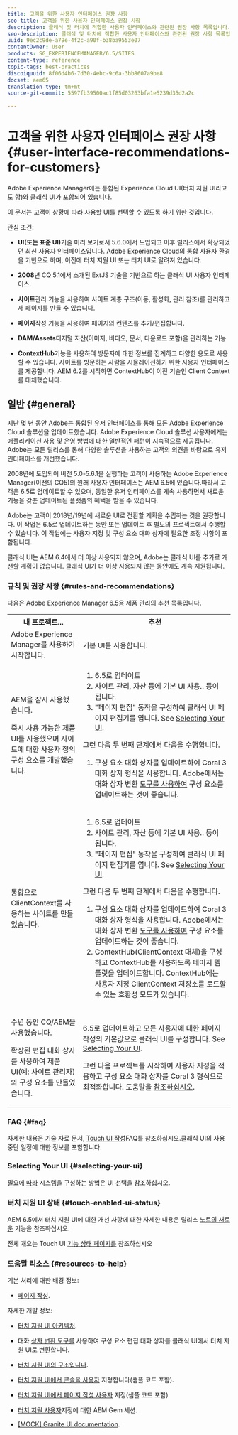 ```yaml
---
title: 고객을 위한 사용자 인터페이스 권장 사항
seo-title: 고객을 위한 사용자 인터페이스 권장 사항
description: 클래식 및 터치에 적합한 사용자 인터페이스와 관련된 권장 사항 목록입니다.
seo-description: 클래식 및 터치에 적합한 사용자 인터페이스와 관련된 권장 사항 목록입니다.
uuid: 9ec2c9de-a79e-4f2c-a90f-b38ba9553e07
contentOwner: User
products: SG_EXPERIENCEMANAGER/6.5/SITES
content-type: reference
topic-tags: best-practices
discoiquuid: 8f06d4b6-7d30-4ebc-9c6a-3bb8607a9be8
docset: aem65
translation-type: tm+mt
source-git-commit: 5597fb39500ac1f85d03263bfa1e5239d35d2a2c

---
```



# 고객을 위한 사용자 인터페이스 권장 사항{#user-interface-recommendations-for-customers}

Adobe Experience Manager에는 통합된 Experience Cloud UI(터치 지원 UI라고도 함)와 클래식 UI가 포함되어 있습니다.

이 문서는 고객이 상황에 따라 사용할 UI를 선택할 수 있도록 하기 위한 것입니다.

관심 조건:

* **UI(또는 표준 UI)**&#x200B;기술 미리 보기로서 5.6.0에서 도입되고 이후 릴리스에서 확장되었던 최신 사용자 인터페이스입니다. Adobe Experience Cloud의 통합 사용자 환경을 기반으로 하며, 이전에 터치 지원 UI 또는 터치 UI로 알려져 있습니다.

* **2008**&#x200B;년 CQ 5.1에서 소개된 ExtJS 기술을 기반으로 하는 클래식 UI 사용자 인터페이스.

* **사이트**&#x200B;관리 기능을 사용하여 사이트 계층 구조(이동, 활성화, 관리 참조)를 관리하고 새 페이지를 만들 수 있습니다.

* **페이지**&#x200B;작성 기능을 사용하여 페이지의 컨텐츠를 추가/편집합니다.

* **DAM/Assets**&#x200B;디지털 자산(이미지, 비디오, 문서, 다운로드 포함)을 관리하는 기능

* **ContextHub**&#x200B;기능을 사용하여 방문자에 대한 정보를 집계하고 다양한 용도로 사용할 수 있습니다. 사이트를 방문하는 사람을 시뮬레이션하기 위한 사용자 인터페이스를 제공합니다. AEM 6.2를 시작하면 ContextHub이 이전 기술인 Client Context를 대체했습니다.

## 일반 {#general}

지난 몇 년 동안 Adobe는 통합된 유저 인터페이스를 통해 모든 Adobe Experience Cloud 솔루션을 업데이트했습니다. Adobe Experience Cloud 솔루션 사용자에게는 애플리케이션 사용 및 운영 방법에 대한 일반적인 패턴이 지속적으로 제공됩니다. Adobe는 모든 릴리스를 통해 다양한 솔루션을 사용하는 고객의 의견을 바탕으로 유저 인터페이스를 개선했습니다.

2008년에 도입되어 버전 5.0-5.6.1을 실행하는 고객이 사용하는 Adobe Experience Manager(이전의 CQ5)의 원래 사용자 인터페이스는 AEM 6.5에 있습니다.따라서 고객은 6.5로 업데이트할 수 있으며, 동일한 유저 인터페이스를 계속 사용하면서 새로운 기능을 갖춘 업데이트된 플랫폼의 혜택을 받을 수 있습니다.

Adobe는 고객이 2018년/19년에 새로운 UI로 전환할 계획을 수립하는 것을 권장합니다. 이 작업은 6.5로 업데이트하는 동안 또는 업데이트 후 별도의 프로젝트에서 수행할 수 있습니다. 이 작업에는 사용자 지정 및 구성 요소 대화 상자에 필요한 조정 사항이 포함됩니다.

클래식 UI는 AEM 6.4에서 더 이상 사용되지 않으며, Adobe는 클래식 UI를 추가로 개선할 계획이 없습니다. 클래식 UI가 더 이상 사용되지 않는 동안에도 계속 지원됩니다.

### 규칙 및 권장 사항 {#rules-and-recommendations}

다음은 Adobe Experience Manager 6.5용 제품 관리의 추천 목록입니다.

<table>
 <tbody>
  <tr>
   <th>내 프로젝트...</th>
   <th>추천</th>
  </tr>
  <tr>
   <td>Adobe Experience Manager를 사용하기 시작합니다.</td>
   <td>기본 UI를 사용합니다.</td>
  </tr>
  <tr>
   <td><p>AEM을 잠시 사용했습니다.</p> <p>즉시 사용 가능한 제품 UI를 사용했으며 사이트에 대한 사용자 정의 구성 요소를 개발했습니다.<br /> </p> </td>
   <td>
    <ol>
     <li>6.5로 업데이트</li>
     <li>사이트 관리, 자산 등에 기본 UI 사용.. 등이 됩니다.<br /> </li>
     <li>"페이지 편집" 동작을 구성하여 클래식 UI 페이지 편집기를 엽니다. See <a href="#selecting-your-ui">Selecting Your UI</a>.</li>
    </ol> <p>그런 다음 두 번째 단계에서 다음을 수행합니다.</p>
    <ol>
     <li>구성 요소 대화 상자를 업데이트하여 Coral 3 대화 상자 형식을 사용합니다. Adobe에서는 대화 상자 변환 <a href="/help/sites-developing/dialog-conversion.md">도구를 사용하여</a> 구성 요소를 업데이트하는 것이 좋습니다.</li>
    </ol> </td>
  </tr>
  <tr>
   <td>통합으로 ClientContext를 사용하는 사이트를 만들었습니다.<br /> </td>
   <td>
    <ol>
     <li>6.5로 업데이트</li>
     <li>사이트 관리, 자산 등에 기본 UI 사용.. 등이 됩니다.</li>
     <li>"페이지 편집" 동작을 구성하여 클래식 UI 페이지 편집기를 엽니다. See <a href="#selecting-your-ui">Selecting Your UI</a>.</li>
    </ol> <p>그런 다음 두 번째 단계에서 다음을 수행합니다.</p>
    <ol>
     <li>구성 요소 대화 상자를 업데이트하여 Coral 3 대화 상자 형식을 사용합니다. Adobe에서는 대화 상자 변환 <a href="/help/sites-developing/dialog-conversion.md">도구를 사용하여</a> 구성 요소를 업데이트하는 것이 좋습니다.</li>
     <li>ContextHub(ClientContext 대체)을 구성하고 ContextHub를 사용하도록 페이지 템플릿을 업데이트합니다. ContextHub에는 사용자 지정 ClientContext 저장소를 로드할 수 있는 호환성 모드가 있습니다.</li>
    </ol> </td>
  </tr>
  <tr>
   <td><p>수년 동안 CQ/AEM을 사용했습니다.</p> <p>확장된 편집 대화 상자를 사용하여 제품 UI(예: 사이트 관리자)와 구성 요소를 만들었습니다.</p> </td>
   <td><p>6.5로 업데이트하고 모든 사용자에 대한 페이지 작성의 기본값으로 클래식 UI를 구성합니다. See <a href="#selecting-your-ui">Selecting Your UI</a>.</p> <p>그런 다음 프로젝트를 시작하여 사용자 지정을 적용하고 구성 요소 대화 상자를 Coral 3 형식으로 최적화합니다. 도움말을 <a href="#resources-to-help">참조하십시오</a>.<br /> </p> </td>
  </tr>
 </tbody>
</table>

### FAQ {#faq}

자세한 내용은 기술 자료 문서, [Touch UI 작성](https://helpx.adobe.com/experience-manager/kb/index/touchui_faq.html)FAQ를 참조하십시오.클래식 UI의 사용 중단 일정에 대한 정보를 포함합니다.

### Selecting Your UI {#selecting-your-ui}

필요에 [따라](/help/sites-authoring/select-ui.md) 시스템을 구성하는 방법은 UI 선택을 참조하십시오.

### 터치 지원 UI 상태 {#touch-enabled-ui-status}

AEM 6.5에서 터치 지원 UI에 대한 개선 사항에 대한 자세한 내용은 릴리스 [노트의 새로운](/help/release-notes/release-notes.md#what-s-new) 기능을 참조하십시오.

전체 개요는 Touch UI [기능 상태 페이지를](/help/release-notes/touch-ui-features-status.md) 참조하십시오

### 도움말 리소스 {#resources-to-help}

기본 처리에 대한 배경 정보:

* [페이지 작성](/help/sites-authoring/page-authoring.md).

자세한 개발 정보:

* [터치 지원 UI 아키텍처](/help/sites-developing/touch-ui-concepts.md).
* 대화 [상자 변환 도구를](/help/sites-developing/dialog-conversion.md) 사용하여 구성 요소 편집 대화 상자를 클래식 UI에서 터치 지원 UI로 변환합니다.

* [터치 지원 UI의 구조입니다](/help/sites-developing/touch-ui-structure.md).

* [터치 지원 UI에서 콘솔을 사용자](/help/sites-developing/customizing-consoles-touch.md) 지정합니다(샘플 코드 포함).

* [터치 지원 UI에서 페이지 작성 사용자](/help/sites-developing/customizing-page-authoring-touch.md) 지정(샘플 코드 포함)

* [터치 지원 사용자](https://docs.adobe.com/content/ddc/en/gems/user-interface-customization-for-aem-6.html)지정에 대한 AEM Gem 세션.
* [[MOCK] Granite UI documentation](https://helpx.adobe.com/experience-manager/6-5/sites/developing/using/reference-materials/granite-ui/api/index.html).


